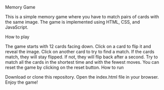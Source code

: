 Memory Game

This is a simple memory game where you have to match pairs of cards with the same image. The game is implemented using HTML, CSS, and JavaScript.

How to play

The game starts with 12 cards facing down.
Click on a card to flip it and reveal the image.
Click on another card to try to find a match.
If the cards match, they will stay flipped. If not, they will flip back after a second.
Try to match all the cards in the shortest time and with the fewest moves.
You can reset the game by clicking on the reset button.
How to run

Download or clone this repository.
Open the index.html file in your browser.
Enjoy the game!
